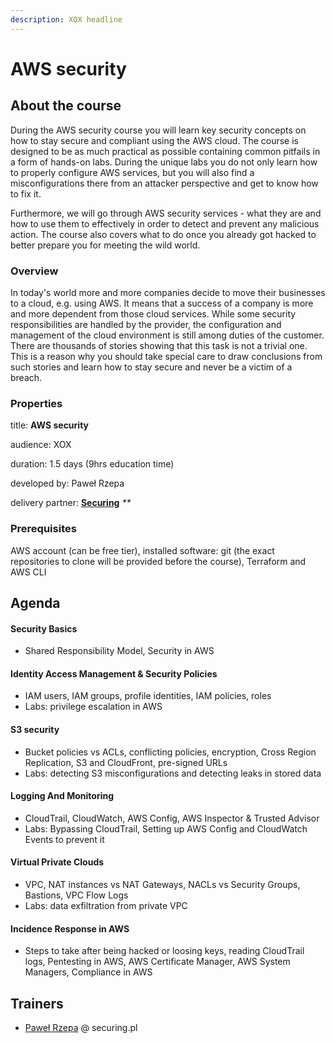 ```yaml
---
description: XOX headline
---
```


# AWS security

## About the course

During the AWS security course you will learn key security concepts on how to stay secure and compliant using the AWS cloud. The course is designed to be as much practical as possible containing common pitfails in a form of hands-on labs. During the unique labs you do not only learn how to properly configure AWS services, but you will also find a misconfigurations there from an attacker perspective and get to know how to fix it.

Furthermore, we will go through AWS security services - what they are and how to use them to effectively in order to detect and prevent any malicious action. The course also covers what to do once you already got hacked to better prepare you for meeting the wild world.

### Overview

In today's world more and more companies decide to move their businesses to a cloud, e.g. using AWS. It means that a success of a company is more and more dependent from those cloud services. While some security responsibilities are handled by the provider, the configuration and management of the cloud environment is still among duties of the customer. There are thousands of stories showing that this task is not a trivial one. This is a reason why you should take special care to draw conclusions from such stories and learn how to stay secure and never be a victim of a breach.

### Properties

title: **AWS security**

audience: XOX

duration: 1.5 days \(9hrs education time\)

developed by: Paweł Rzepa

delivery partner: [**Securing**](https://www.securing.pl/en/index.html) _\*\*_

### Prerequisites

AWS account \(can be free tier\), installed software: git \(the exact repositories to clone will be provided before the course\), Terraform and AWS CLI

## Agenda

#### Security Basics

* Shared Responsibility Model, Security in AWS 

#### Identity Access Management & Security Policies

* IAM users, IAM groups, profile identities, IAM policies, roles
* Labs: privilege escalation in AWS

#### S3 security

* Bucket policies vs ACLs, conflicting policies, encryption, Cross Region Replication, S3 and CloudFront, pre-signed URLs
* Labs: detecting S3 misconfigurations and detecting leaks in stored data

#### Logging And Monitoring

* CloudTrail, CloudWatch, AWS Config, AWS Inspector & Trusted Advisor
* Labs: Bypassing CloudTrail, Setting up AWS Config and CloudWatch Events to prevent it

#### Virtual Private Clouds

* VPC, NAT instances vs NAT Gateways, NACLs vs Security Groups, Bastions, VPC Flow Logs
* Labs: data exfiltration from private VPC

#### Incidence Response in AWS

* Steps to take after being hacked or loosing keys, reading CloudTrail logs, Pentesting in AWS, AWS Certificate Manager, AWS System Managers, Compliance in AWS

## Trainers

* [Paweł Rzepa](https://www.youtube.com/watch?v=MkRYM4HF1h8) @ securing.pl

